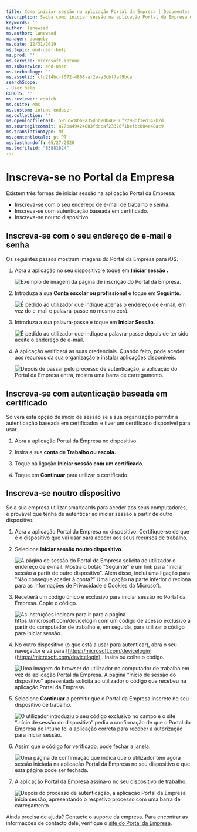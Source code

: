 ```yaml
---
title: Como iniciar sessão na aplicação Portal da Empresa | Documentos da Microsoft
description: Saiba como iniciar sessão na aplicação Portal da Empresa em várias plataformas.
keywords: ''
author: lenewsad
ms.author: lanewsad
manager: dougeby
ms.date: 12/31/2019
ms.topic: end-user-help
ms.prod: ''
ms.service: microsoft-intune
ms.subservice: end-user
ms.technology: ''
ms.assetid: cfd214bc-f072-4808-af2e-a3cbf7af9bca
searchScope:
- User help
ROBOTS: ''
ms.reviewer: esmich
ms.suite: ems
ms.custom: intune-enduser
ms.collection: ''
ms.openlocfilehash: 59555c8bb9a35d5b70b46836f2298bf3ed342b2d
ms.sourcegitcommit: a77ba49424803fddcaf23326f1befbc004e48ac9
ms.translationtype: MT
ms.contentlocale: pt-PT
ms.lasthandoff: 05/27/2020
ms.locfileid: "83881824"
---
```

# <a name="sign-in-to-company-portal"></a>Inscreva-se no Portal da Empresa  

Existem três formas de iniciar sessão na aplicação Portal da Empresa:

* Inscreva-se com o seu endereço de e-mail de trabalho e senha.  
* Inscreva-se com autenticação baseada em certificado.  
* Inscreva-se noutro dispositivo.    


## <a name="sign-in-with-your-email-address-and-password"></a>Inscreva-se com o seu endereço de e-mail e senha
Os seguintes passos mostram imagens do Portal da Empresa para iOS.  

1. Abra a aplicação no seu dispositivo e toque em **Iniciar sessão .**  

   ![Exemplo de imagem da página de inscrição do Portal da Empresa.](./media/intune-ios-cp-signin-1908.png)


2. Introduza a sua **Conta escolar ou profissional** e toque em **Seguinte**.

   ![É pedido ao utilizador que indique apenas o endereço de e-mail, em vez do e-mail e palavra-passe no mesmo ecrã.](./media/cp_ios_aad_signin_after_1804_002.png)

3. Introduza a sua palavra-passe e toque em **Iniciar Sessão**.

   ![É pedido ao utilizador que indique a palavra-passe depois de ter sido aceite o endereço de e-mail.](./media/cp_ios_aad_signin_after_1804_003.png)

4. A aplicação verificará as suas credenciais. Quando feito, pode aceder aos recursos da sua organização e instalar aplicações disponíveis.  

   ![Depois de passar pelo processo de autenticação, a aplicação do Portal da Empresa entra, mostra uma barra de carregamento.](./media/cp_ios_aad_signin_after_1804_004.png)

## <a name="sign-in-with-certificate-based-authentication"></a>Inscreva-se com autenticação baseada em certificado
Só verá esta opção de início de sessão se a sua organização permitir a autenticação baseada em certificados e tiver um certificado disponível para usar.  

1. Abra a aplicação Portal da Empresa no dispositivo.  

2. Insira a sua **conta de Trabalho ou escola.**  

3. Toque na ligação **Iniciar sessão com um certificado**.  

4. Toque em **Continuar** para utilizar o certificado.  

## <a name="sign-in-from-another-device"></a>Inscreva-se noutro dispositivo

Se a sua empresa utilizar smartcards para aceder aos seus computadores, é provável que tenha de autenticar ao iniciar sessão a partir de outro dispositivo.  

1. Abra a aplicação Portal da Empresa no dispositivo. Certifique-se de que é o dispositivo que vai usar para aceder aos seus recursos de trabalho.       

1. Selecione **Iniciar sessão noutro dispositivo**.  

   ![A página de sessão do Portal da Empresa solicita ao utilizador o endereço de e-mail.  Mostra o botão "Seguinte" e um link para "Iniciar sessão a partir de outro dispositivo". Além disso, inclui uma ligação para "Não consegue aceder à conta?" Uma ligação na parte inferior direciona para as informações de Privacidade e Cookies da Microsoft.](./media/cp_ios_aad_signin_after_1804_005.png)

2. Receberá um código único e exclusivo para iniciar sessão no Portal da Empresa. Copie o código.

   ![As instruções indicam para ir para a página https://microsoft.com/devicelogin com um código de acesso exclusivo a partir do computador de trabalho e, em seguida, para utilizar o código para iniciar sessão.](./media/cp_ios_aad_signin_after_1804_006.png)

3. No outro dispositivo (o que está a usar para autenticar), abra o seu navegador e vá para [https://microsoft.com/devicelogin](https://microsoft.com/devicelogin) . Insira ou colhe o código.  

   ![Uma imagem do browser do utilizador no computador de trabalho em vez da aplicação Portal da Empresa. A página “Início de sessão do dispositivo” apresentada solicita ao utilizador o código que recebeu na aplicação Portal da Empresa.](../fundamentals/media/whats-new-app-ui/cp_ios_aad_signin_from_another_device_after_1704_004.png)

4. Selecione __Continuar__ a permitir que o Portal da Empresa inscrete no seu dispositivo de trabalho.   

   ![O utilizador introduziu o seu código exclusivo no campo e o site “Início de sessão do dispositivo” pediu a confirmação de que o Portal da Empresa do Intune foi a aplicação correta para receber a autorização para iniciar sessão.](../fundamentals/media/whats-new-app-ui/cp_ios_aad_signin_from_another_device_after_1704_005.png) 

5. Assim que o código for verificado, pode fechar a janela.  

   ![Uma página de confirmação que indica que o utilizador tem agora sessão iniciada na aplicação Portal da Empresa no seu dispositivo e que esta página pode ser fechada.](../fundamentals/media/whats-new-app-ui/cp_ios_aad_signin_from_another_device_after_1704_006.png)

6. A aplicação Portal da Empresa assina-o no seu dispositivo de trabalho.  

   ![Depois do processo de autenticação, a aplicação Portal da Empresa inicia sessão, apresentando o respetivo processo com uma barra de carregamento.](./media/cp_ios_aad_signin_after_1804_007.png)

Ainda precisa de ajuda? Contacte o suporte da empresa. Para encontrar as informações de contacto dele, verifique o [site do Portal da Empresa](https://go.microsoft.com/fwlink/?linkid=2010980).  
